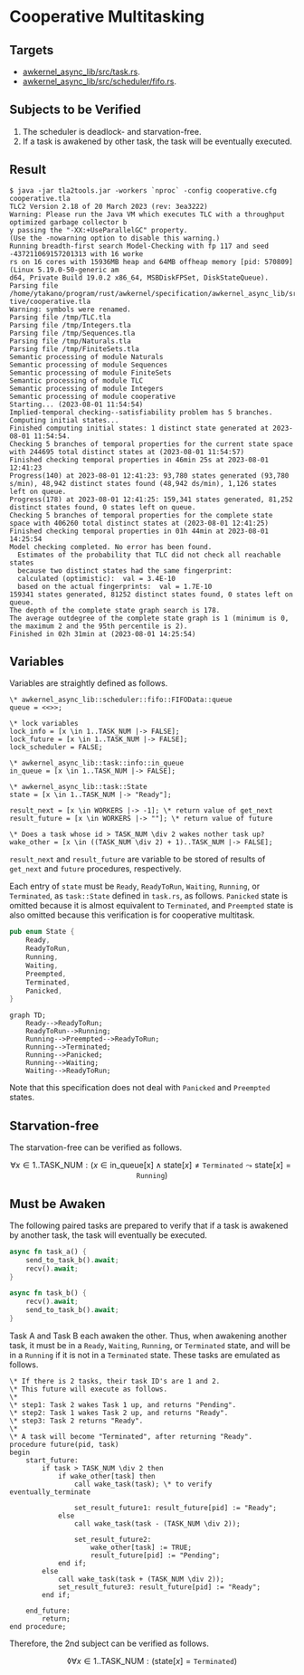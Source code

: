 # Cooperative Multitasking

## Targets

- [awkernel_async_lib/src/task.rs](../../../../../awkernel_async_lib/src/task.rs).
- [awkernel_async_lib/src/scheduler/fifo.rs](../../../../../awkernel_async_lib/src/scheduler/fifo.rs).

## Subjects to be Verified

1. The scheduler is deadlock- and starvation-free.
2. If a task is awakened by other task, the task will be eventually executed.

## Result

```text
$ java -jar tla2tools.jar -workers `nproc` -config cooperative.cfg cooperative.tla
TLC2 Version 2.18 of 20 March 2023 (rev: 3ea3222)
Warning: Please run the Java VM which executes TLC with a throughput optimized garbage collector b
y passing the "-XX:+UseParallelGC" property.
(Use the -nowarning option to disable this warning.)
Running breadth-first search Model-Checking with fp 117 and seed -437211069157201313 with 16 worke
rs on 16 cores with 15936MB heap and 64MB offheap memory [pid: 570809] (Linux 5.19.0-50-generic am
d64, Private Build 19.0.2 x86_64, MSBDiskFPSet, DiskStateQueue).
Parsing file /home/ytakano/program/rust/awkernel/specification/awkernel_async_lib/src/task/coopera
tive/cooperative.tla
Warning: symbols were renamed.
Parsing file /tmp/TLC.tla
Parsing file /tmp/Integers.tla
Parsing file /tmp/Sequences.tla
Parsing file /tmp/Naturals.tla
Parsing file /tmp/FiniteSets.tla
Semantic processing of module Naturals
Semantic processing of module Sequences
Semantic processing of module FiniteSets
Semantic processing of module TLC
Semantic processing of module Integers
Semantic processing of module cooperative
Starting... (2023-08-01 11:54:54)
Implied-temporal checking--satisfiability problem has 5 branches.
Computing initial states...
Finished computing initial states: 1 distinct state generated at 2023-08-01 11:54:54.
Checking 5 branches of temporal properties for the current state space with 244695 total distinct states at (2023-08-01 11:54:57)
Finished checking temporal properties in 46min 25s at 2023-08-01 12:41:23
Progress(140) at 2023-08-01 12:41:23: 93,780 states generated (93,780 s/min), 48,942 distinct states found (48,942 ds/min), 1,126 states left on queue.
Progress(178) at 2023-08-01 12:41:25: 159,341 states generated, 81,252 distinct states found, 0 states left on queue.
Checking 5 branches of temporal properties for the complete state space with 406260 total distinct states at (2023-08-01 12:41:25)
Finished checking temporal properties in 01h 44min at 2023-08-01 14:25:54
Model checking completed. No error has been found.
  Estimates of the probability that TLC did not check all reachable states
  because two distinct states had the same fingerprint:
  calculated (optimistic):  val = 3.4E-10
  based on the actual fingerprints:  val = 1.7E-10
159341 states generated, 81252 distinct states found, 0 states left on queue.
The depth of the complete state graph search is 178.
The average outdegree of the complete state graph is 1 (minimum is 0, the maximum 2 and the 95th percentile is 2).
Finished in 02h 31min at (2023-08-01 14:25:54)
```

## Variables

Variables are straightly defined as follows.

```
\* awkernel_async_lib::scheduler::fifo::FIFOData::queue
queue = <<>>;

\* lock variables
lock_info = [x \in 1..TASK_NUM |-> FALSE];
lock_future = [x \in 1..TASK_NUM |-> FALSE];
lock_scheduler = FALSE;

\* awkernel_async_lib::task::info::in_queue
in_queue = [x \in 1..TASK_NUM |-> FALSE];

\* awkernel_async_lib::task::State
state = [x \in 1..TASK_NUM |-> "Ready"];

result_next = [x \in WORKERS |-> -1]; \* return value of get_next
result_future = [x \in WORKERS |-> ""]; \* return value of future

\* Does a task whose id > TASK_NUM \div 2 wakes nother task up?
wake_other = [x \in ((TASK_NUM \div 2) + 1)..TASK_NUM |-> FALSE];
```

`result_next` and `result_future` are variable to be stored of results of
`get_next` and `future` procedures, respectively.

Each entry of `state` must be `Ready`, `ReadyToRun`, `Waiting`, `Running`, or `Terminated`,
as `task::State` defined in `task.rs`, as follows.
`Panicked` state is omitted because it is almost equivalent to `Terminated`,
and `Preempted` state is also omitted because this verification is for cooperative multitask.

```rust
pub enum State {
    Ready,
    ReadyToRun,
    Running,
    Waiting,
    Preempted,
    Terminated,
    Panicked,
}
```

```mermaid
graph TD;
    Ready-->ReadyToRun;
    ReadyToRun-->Running;
    Running-->Preempted-->ReadyToRun;
    Running-->Terminated;
    Running-->Panicked;
    Running-->Waiting;
    Waiting-->ReadyToRun;
```

Note that this specification does not deal with `Panicked` and `Preempted` states.

## Starvation-free

The starvation-free can be verified as follows.

$$
\forall x \in 1..\mathrm{TASK\_NUM}: (x \in \mathrm{in\_queue[x]} \land \mathrm{state}[x] \neq \mathtt{Terminated} \leadsto \mathrm{state}[x] = \mathtt{Running})
$$

## Must be Awaken

The following paired tasks are prepared to verify that if a task is awakened by another task, the task will eventually be executed.

```rust
async fn task_a() {
    send_to_task_b().await;
    recv().await;
}

async fn task_b() {
    recv().await;
    send_to_task_b().await;
}
```
Task A and Task B each awaken the other.
Thus, when awakening another task, it must be in a `Ready`, `Waiting`, `Running`, or `Terminated` state, and will be in a `Running` if it is not in a `Terminated` state.
These tasks are emulated as follows.

```text
\* If there is 2 tasks, their task ID's are 1 and 2.
\* This future will execute as follows.
\*
\* step1: Task 2 wakes Task 1 up, and returns "Pending".
\* step2: Task 1 wakes Task 2 up, and returns "Ready".
\* step3: Task 2 returns "Ready".
\*
\* A task will become "Terminated", after returning "Ready".
procedure future(pid, task)
begin
    start_future:
        if task > TASK_NUM \div 2 then
            if wake_other[task] then
                call wake_task(task); \* to verify eventually_terminate

                set_result_future1: result_future[pid] := "Ready";
            else
                call wake_task(task - (TASK_NUM \div 2));

                set_result_future2:
                    wake_other[task] := TRUE;
                    result_future[pid] := "Pending";
            end if;
        else
            call wake_task(task + (TASK_NUM \div 2));
            set_result_future3: result_future[pid] := "Ready";
        end if;

    end_future:
        return;
end procedure;
```

Therefore, the 2nd subject can be verified as follows.

$$
\lozenge \forall x \in 1..\mathrm{TASK\_NUM}: (\mathrm{state}[x] = \mathtt{Terminated})
$$
